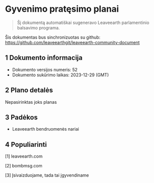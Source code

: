 # Gyvenimo pratęsimo planai

>Šį dokumentą automatiškai sugeneravo Leaveearth parlamentinio balsavimo programa.

Šis dokumentas bus sinchronizuotas su github: https://github.com/leaveearthgit/leaveearth-community-document

## 1 Dokumento informacija

- Dokumento versijos numeris: 52
- Dokumento sukūrimo laikas: 2023-12-29 (GMT)

## 2 Plano detalės

Nepasirinktas joks planas

## 3 Padėkos
* Leaveearth bendruomenės nariai

## 4 Populiarinti
[1] leaveearth.com

[2] bombmsg.com

[3] Įsivaizduojame, tada tai įgyvendiname